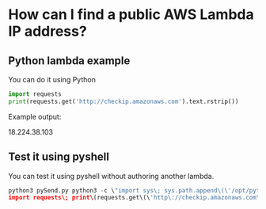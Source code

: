 # How can I find a public AWS Lambda IP address?

## Python lambda example
You can do it using Python

```Python
import requests
print(requests.get('http://checkip.amazonaws.com').text.rstrip())
```

Example output:

18.224.38.103


## Test it using pyshell
You can test it using pyshell without authoring another lambda.

```Python
python3 pySend.py python3 -c \"import sys\; sys.path.append\(\'/opt/python/lib/python3.7/si te-packages\'\)\;\\
import requests\; print\(requests.get\(\'http\://checkip.amazonaws.com\'\).text.rstrip\(\)\)\"
```
